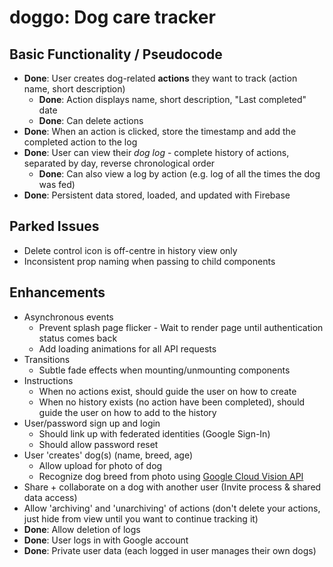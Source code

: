 # doggo: Dog care tracker

## Basic Functionality / Pseudocode

- **Done**: User creates dog-related **actions** they want to track (action name, short description)
  - **Done**: Action displays name, short description, "Last completed" date
  - **Done**: Can delete actions
- **Done**: When an action is clicked, store the timestamp and add the completed action to the log
- **Done**: User can view their *dog log* - complete history of actions, separated by day, reverse chronological order
  - **Done**: Can also view a log by action (e.g. log of all the times the dog was fed)
- **Done**: Persistent data stored, loaded, and updated with Firebase

## Parked Issues

- Delete control icon is off-centre in history view only
- Inconsistent prop naming when passing to child components

## Enhancements

- Asynchronous events
  - Prevent splash page flicker - Wait to render page until authentication status comes back
  - Add loading animations for all API requests
- Transitions
  - Subtle fade effects when mounting/unmounting components
- Instructions
  - When no actions exist, should guide the user on how to create
  - When no history exists (no action have been completed), should guide the user on how to add to the history
- User/password sign up and login
  - Should link up with federated identities (Google Sign-In)
  - Should allow password reset
- User 'creates' dog(s) (name, breed, age)
  - Allow upload for photo of dog
  - Recognize dog breed from photo using [Google Cloud Vision API](https://cloud.google.com/vision/)
- Share + collaborate on a dog with another user (Invite process & shared data access)
- Allow 'archiving' and 'unarchiving' of actions (don't delete your actions, just hide from view until you want to continue tracking it)
- **Done**: Allow deletion of logs
- **Done**: User logs in with Google account
- **Done**: Private user data (each logged in user manages their own dogs)